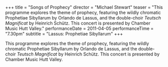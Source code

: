 +++
title = "Songs of Prophecy"
director = "Michael Stewart"
teaser = "This programme explores the theme of prophecy, featuring the wildly chromatic Prophetiae Sibyllarum by Orlando de Lassus, and the double-choir *Teutsch Magnificat* by Heinrich Schütz. This concert is presented by Chamber Music Hutt Valley."
performanceDate = 2011-04-05
performanceTime = "7.30pm"
subtitle = "Lassus: Prophetiae Sibyllarum"
+++

This programme explores the theme of prophecy, featuring the wildly chromatic Prophetiae Sibyllarum by Orlando de Lassus, and the double-choir *Teutsch Magnificat* by Heinrich Schütz. This concert is presented by Chamber Music Hutt Valley.
